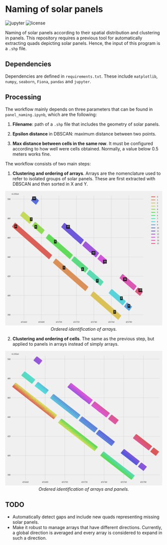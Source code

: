 # Naming of solar panels

![jupyter](https://img.shields.io/github/languages/top/AlfonsoLRz/SolarPanelManager) 
![license](https://img.shields.io/badge/license-MIT-blue.svg)

Naming of solar panels according to their spatial distribution and clustering in panels. This repository requires a previous tool for automatically extracting quads depicting solar panels. Hence, the input of this program is a `.shp` file.

## Dependencies

Dependencies are defined in `requirements.txt`. These include `matplotlib`, `numpy`, `seaborn`, `Fiona`, `pandas` and `jupyter`.

## Processing

The workflow mainly depends on three parameters that can be found in `panel_naming.ipynb`, which are the following:

1. **Filename**: path of a `.shp` file that includes the geometry of solar panels. 

2. **Epsilon distance** in DBSCAN: maximum distance between two points.

3. **Max distance between cells in the same row**. It must be configured according to how well were cells obtained. Normally, a value below 0.5 meters works fine.

The workflow consists of two main steps:

1. **Clustering and ordering of arrays**. Arrays are the nomenclature used to refer to isolated groups of solar panels. These are first extracted with DBSCAN and then sorted in X and Y.

<p align="center">
    <img src="assets/array_map.png"/></br>
    <em>Ordered identification of arrays.</em>
</p>

2. **Clustering and ordering of cells**. The same as the previous step, but applied to panels in arrays instead of simply arrays.

<p align="center">
    <img src="assets/panel_map.png"/></br>
    <em>Ordered identification of arrays and panels.</em>
</p>

## TODO

- Automatically detect gaps and include new quads representing missing solar panels.
- Make it robust to manage arrays that have different directions. Currently, a global direction is averaged and every array is considered to expand in such a direction.
